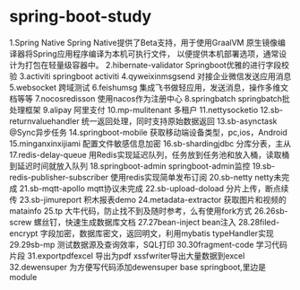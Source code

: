 # spring-boot-study
1.Spring Native
	Spring Native提供了Beta支持，用于使用GraalVM 原生镜像编译器将Spring应用程序编译为本机可执行文件，
	以便提供本机部署选项，通常设计为打包在轻量级容器中。
2.hibernate-validator
	Springboot优雅的进行字段校验
3.activiti
	springboot activiti
4.qyweixinmsgsend
	对接企业微信发送应用消息
5.websocket
	跨域测试
6.feishumsg
	集成飞书做轻应用，发送消息，操作多维文档等等
7.nocosredisson
	使用nacos作为注册中心
8.springbatch
	springbatch批处理框架
9.alipay
	阿里支付
10.mp-mulitenant
	多租户
11.nettysocketio
12.sb-returnvaluehandler
	统一返回处理，同时支持原始数据返回
13.sb-asynctask
	@Sync异步任务
14.springboot-mobile
	获取移动端设备类型，pc,ios，Android
15.minganxinxijiami
	配置文件敏感信息加密
16.sb-shardingjdbc
	分库分表，主从
17.redis-delay-queue
	用Redis实现延迟队列，任务放到任务池和放入桶，读取桶到延迟时间就放入队列
18.springboot-admin
	springboot-admin监控
19.sb-redis-publisher-subscriber
	使用redis实现简单发布订阅
20.sb-netty
	netty未完成
21.sb-mqtt-apollo
	mqtt协议未完成
22.sb-upload-doload
	分片上传，断点续传
23.sb-jimureport
	积木报表demo
24.metadata-extractor
	获取图片和视频的matainfo
25.tp
	大牛代码，防止找不到及随时参考，么有使用fork方式
26.26sb-screw
	螺丝钉，快速生成数据库文档
27.27bean-inject
	bean注入
28.28filed-encrypt
	字段加密，数据库密文，返回明文，利用mybatis typeHandler实现
29.29sb-mp
	测试数据源及查询效率，SQL打印
30.30fragment-code
	学习代码片段
31.exportpdfexcel
	导出为pdf
	xssfwriter导出大量数据到excel
32.dewensuper
	为方便写代码添加dewensuper base springboot,里边是module